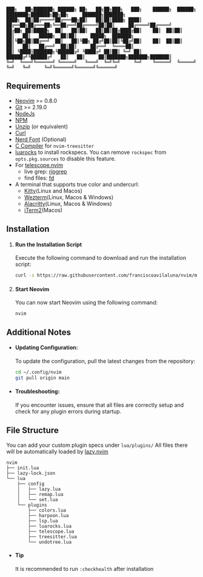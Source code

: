 ```
███╗   ██╗███████╗ ██████╗ ██╗   ██╗██╗███╗   ███╗    ██████╗  ██████╗ ████████╗███████╗██╗██╗     ███████╗███████╗
████╗  ██║██╔════╝██╔═══██╗██║   ██║██║████╗ ████║    ██╔══██╗██╔═══██╗╚══██╔══╝██╔════╝██║██║     ██╔════╝██╔════╝
██╔██╗ ██║█████╗  ██║   ██║██║   ██║██║██╔████╔██║    ██║  ██║██║   ██║   ██║   █████╗  ██║██║     █████╗  ███████╗
██║╚██╗██║██╔══╝  ██║   ██║╚██╗ ██╔╝██║██║╚██╔╝██║    ██║  ██║██║   ██║   ██║   ██╔══╝  ██║██║     ██╔══╝  ╚════██║
██║ ╚████║███████╗╚██████╔╝ ╚████╔╝ ██║██║ ╚═╝ ██║    ██████╔╝╚██████╔╝   ██║   ██║     ██║███████╗███████╗███████║
╚═╝  ╚═══╝╚══════╝ ╚═════╝   ╚═══╝  ╚═╝╚═╝     ╚═╝    ╚═════╝  ╚═════╝    ╚═╝   ╚═╝     ╚═╝╚══════╝╚══════╝╚══════╝
```

## Requirements

- [Neovim](https://neovim.io/) >= 0.8.0
- [Git](https://git-scm.com/) >= 2.19.0
- [NodeJs](https://nodejs.org/en)
- [NPM](https://www.npmjs.com/)
- [Unzip](https://archlinux.org/packages/extra/x86_64/unzip/) (or equivalent)
- [Curl](https://curl.se/)
- [Nerd Font](https://github.com/ryanoasis/nerd-fonts) (Optional)
- [C Compiler](https://github.com/nvim-treesitter/nvim-treesitter#requirements) for `nvim-treesitter`
- [luarocks](https://luarocks.org/) to install rockspecs. You can remove `rockspec` from `opts.pkg.sources` to disable this feature.
- For [telescope.nvim](https://github.com/nvim-telescope/telescope.nvim)
    - live grep: [ripgrep](https://github.com/BurntSushi/ripgrep)
    - find files: [fd](https://github.com/sharkdp/fd)
- A terminal that supports true color and undercurl:
    - [Kitty](https://github.com/kovidgoyal/kitty)(Linux and Macos)
    - [Wezterm](https://github.com/wez/wezterm)(Linux, Macos & Windows)
    - [Alacritty](https://github.com/alacritty/alacritty)(Linux, Macos & Windows)
    - [iTerm2](https://iterm2.com/)(Macos)

## Installation

1. #### Run the Installation Script

   Execute the following command to download and run the installation script:

   ```bash
   curl -s https://raw.githubusercontent.com/franciscoavilaluna/nvim/main/scripts/install.sh | bash
   ```

2. #### Start Neovim

   You can now start Neovim using the following command:

   `nvim`

## Additional Notes

- #### Updating Configuration:

   To update the configuration, pull the latest changes from the repository:

  ```bash
  cd ~/.config/nvim
  git pull origin main
  ```

- #### Troubleshooting:

   If you encounter issues, ensure that all files are correctly setup and check for any plugin errors during startup.

## File Structure
You can add your custom plugin specs under `lua/plugins/` All files there will be automatically loaded by [lazy.nvim](https://github.com/folke/lazy.nvim)

```
nvim
├── init.lua
├── lazy-lock.json
└── lua
    ├── config
    │   ├── lazy.lua
    │   ├── remap.lua
    │   └── set.lua
    └── plugins
        ├── colors.lua
        ├── harpoon.lua
        ├── lsp.lua
        ├── luarocks.lua
        ├── telescope.lua
        ├── treesitter.lua
        └── undotree.lua
```

- #### Tip
    It is recommended to run `:checkhealth` after installation
